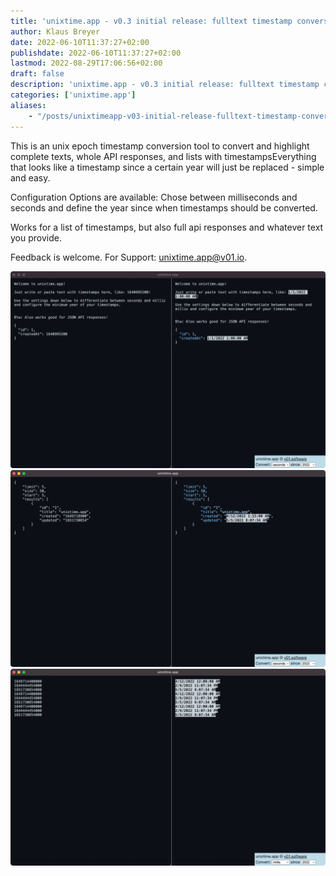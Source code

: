 ```yaml
---
title: 'unixtime.app - v0.3 initial release: fulltext timestamp conversion'
author: Klaus Breyer
date: 2022-06-10T11:37:27+02:00
publishdate: 2022-06-10T11:37:27+02:00
lastmod: 2022-08-29T17:06:56+02:00
draft: false
description: 'unixtime.app - v0.3 initial release: fulltext timestamp conversion'
categories: ['unixtime.app']
aliases:
    - "/posts/unixtimeapp-v03-initial-release-fulltext-timestamp-conversion/"
---
```


This is an unix epoch timestamp conversion tool to convert and highlight complete texts, whole API responses, and lists with timestampsEverything that looks like a timestamp since a certain year will just be replaced - simple and easy.

Configuration Options are available: Chose between milliseconds and seconds and define the year since when timestamps should be converted.

Works for a list of timestamps, but also full api responses and whatever text you provide.

Feedback is welcome. For Support: [unixtime.app@v01.io](mailto:unixtime.app@v01.io).

 [![](Screenshot-2022-06-17-at-11.11.26-1024x640.png)](Screenshot-2022-06-17-at-11.11.26.png)
 [![](Screenshot-2022-06-17-at-11.11.36-1024x640.png)](Screenshot-2022-06-17-at-11.11.36.png)
 [![](Screenshot-2022-06-17-at-11.13.05-1024x640.png)](Screenshot-2022-06-17-at-11.13.05.png)
